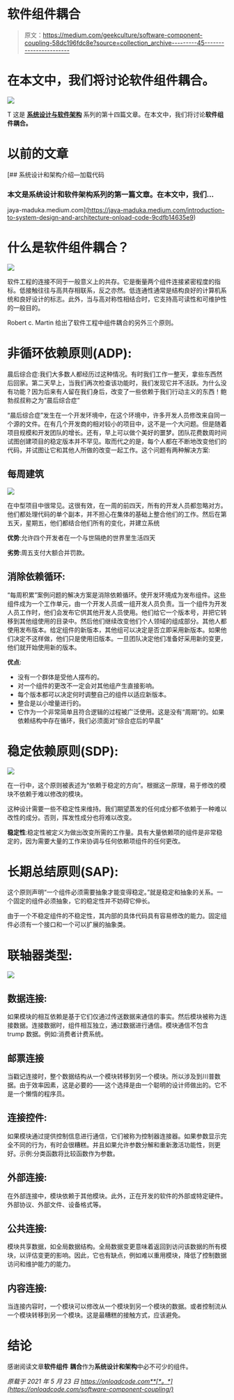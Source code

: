 # 软件组件耦合

> 原文：<https://medium.com/geekculture/software-component-coupling-58dc196fdc8e?source=collection_archive---------45----------------------->

# 在本文中，我们将讨论软件组件耦合。

![](img/511250ab206f3608bd9f95f5089f981e.png)

T 这是 [**系统设计与软件架构**](https://onloadcode.com/category/architecture/) 系列的第十四篇文章。在本文中，我们将讨论**软件组件耦合。**

# 以前的文章

[](https://jaya-maduka.medium.com/introduction-to-system-design-and-architecture-onload-code-9cdfb14635e9) [## 系统设计和架构介绍—加载代码

### 本文是系统设计和软件架构系列的第一篇文章。在本文中，我们…

jaya-maduka.medium.com](https://jaya-maduka.medium.com/introduction-to-system-design-and-architecture-onload-code-9cdfb14635e9) 

# 什么是软件组件耦合？

![](img/18393a5a174f31a5b9d595d3915dc0fe.png)

软件工程的连接不同于一般意义上的共存。它是衡量两个组件连接紧密程度的指标。低接触往往与高共存相联系，反之亦然。低连通性通常是结构良好的计算机系统和良好设计的标志。此外，当与高对称性相结合时，它支持高可读性和可维护性的一般目的。

Robert c. Martin 给出了软件工程中组件耦合的另外三个原则。

# 非循环依赖原则(ADP):

晨后综合症:我们大多数人都经历过这种情况。有时我们工作一整天，拿些东西然后回家。第二天早上，当我们再次检查该功能时，我们发现它并不活跃。为什么没有功能？因为后来有人留在我们身后，改变了一些依赖于我们行动主义的东西！鲍勃叔叔称之为“晨后综合症”

“晨后综合症”发生在一个开发环境中，在这个环境中，许多开发人员修改来自同一个源的文件。在有几个开发商的相对较小的项目中，这不是一个大问题。但是随着项目规模和开发团队的增长。还有，早上可以做个美好的噩梦。团队花费数周时间试图创建项目的稳定版本并不罕见。取而代之的是，每个人都在不断地改变他们的代码，并试图让它和其他人所做的改变一起工作。这个问题有两种解决方案:

## 每周建筑

![](img/b97b51bd92acd678831565e0b0190f7d.png)

在中型项目中很常见。这很有效，在一周的前四天，所有的开发人员都忽略对方。他们都处理代码的单个副本，并不担心在集体的基础上整合他们的工作。然后在第五天，星期五，他们都结合他们所有的变化，并建立系统

**优势**:允许四个开发者在一个与世隔绝的世界里生活四天

**劣势**:周五支付大额合并罚款。

## 消除依赖循环:

“每周积累”案例问题的解决方案是消除依赖循环。使开发环境成为发布组件。这些组件成为一个工作单元，由一个开发人员或一组开发人员负责。当一个组件为开发人员工作时，他们会发布它供其他开发人员使用。他们给它一个版本号，并把它转移到其他组使用的目录中。然后他们继续改变他们个人领域的组成部分。其他人都使用发布版本。给定组件的新版本，其他组可以决定是否立即采用新版本。如果他们决定不这样做，他们只是使用旧版本。一旦团队决定他们准备好采用新的变更，他们就开始使用新的版本。

**优点**:

*   没有一个群体是受他人摆布的。
*   对一个组件的更改不一定会对其他组产生直接影响。
*   每个版本都可以决定何时调整自己的组件以适应新版本。
*   整合是以小增量进行的。
*   它作为一个非常简单且符合逻辑的过程被广泛使用。这是没有“周期”的。如果依赖结构中存在循环，我们必须面对“综合症后的早晨”

# 稳定依赖原则(SDP):

![](img/53d471df44df2251bd97d8a47fef74ec.png)

在一行中，这个原则被表述为“依赖于稳定的方向”。根据这一原理，易于修改的模块不依赖于难以修改的模块。

这种设计需要一些不稳定性来维持。我们期望蒸发的任何成分都不依赖于一种难以改性的成分。否则，挥发性成分也将难以改变。

**稳定性**:稳定性被定义为做出改变所需的工作量。具有大量依赖项的组件是非常稳定的，因为需要大量的工作来协调与任何依赖项组件的任何更改。

# 长期总结原则(SAP):

这个原则声明“一个组件必须需要抽象才能变得稳定。”就是稳定和抽象的关系。一个固定的组件必须抽象，它的稳定性并不妨碍它伸长。

由于一个不稳定组件的不稳定性，其内部的具体代码具有容易修改的能力。固定组件必须有一个接口和一个可以扩展的抽象类。

# 联轴器类型:

![](img/f76322742e984cb8f9792531f282c70c.png)

## 数据连接:

如果模块的相互依赖是基于它们仅通过传送数据来通信的事实。然后模块被称为连接数据。连接数据时，组件相互独立，通过数据进行通信。模块通信不包含 trump 数据。例如:消费者计费系统。

## 邮票连接

当戳记连接时，整个数据结构从一个模块转移到另一个模块。所以涉及到川普数据。由于效率因素，这是必要的——这个选择是由一个聪明的设计师做出的。它不是一个懒惰的程序员。

## 连接控件:

如果模块通过提供控制信息进行通信，它们被称为控制器连接器。如果参数显示完全不同的行为，有时会很糟糕。并且如果允许参数分解和重新激活功能性，则更好。示例:分类函数将比较函数作为参数。

## 外部连接:

在外部连接中，模块依赖于其他模块。此外，正在开发的软件的外部或特定硬件。外部协议、外部文件、设备格式等。

## 公共连接:

模块共享数据，如全局数据结构。全局数据变更意味着返回到访问该数据的所有模块，以评估变更的影响。因此，它也有缺点，例如难以重用模块，降低了控制数据访问和维护能力的能力。

## 内容连接:

当连接内容时，一个模块可以修改从一个模块到另一个模块的数据。或者控制流从一个模块转移到另一个模块。这是最糟糕的接触方式，应该避免。

# 结论

感谢阅读文章**软件组件** **耦合**作为**系统设计和架构**中必不可少的组件。

*原载于 2021 年 5 月 23 日 https://onloadcode.com**[*。*](https://onloadcode.com/software-component-coupling/)*